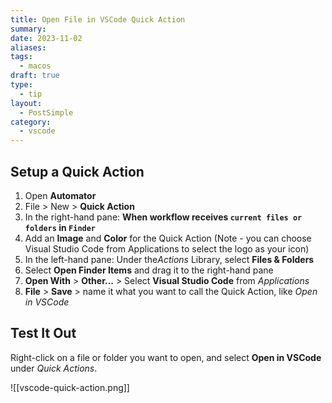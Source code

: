 ```yaml
---
title: Open File in VSCode Quick Action
summary: 
date: 2023-11-02
aliases: 
tags:
  - macos
draft: true
type:
  - tip
layout:
  - PostSimple
category:
  - vscode
---
```

<Callout text="Add 'Open in VSCode' to the right-click menu in Mac to quickly open a file directly in Visual Studio Code."/> 

## Setup a Quick Action
1. Open **Automator**
2. File > New > **Quick Action**
3. In the right-hand pane: **When workflow receives `current files or folders` in `Finder`**
4. Add an **Image** and **Color** for the Quick Action (Note - you can choose Visual Studio Code from Applications to select the logo as your icon)
5. In the left-hand pane: Under the*Actions* Library, select **Files & Folders**
6. Select **Open Finder Items** and drag it to the right-hand pane
7. **Open With** > **Other...** > Select **Visual Studio Code** from *Applications*
8. **File** > **Save** > name it what you want to call the Quick Action, like *Open in VSCode*

## Test It Out

Right-click on a file or folder you want to open, and select **Open in VSCode** under *Quick Actions*. 

![[vscode-quick-action.png]]
